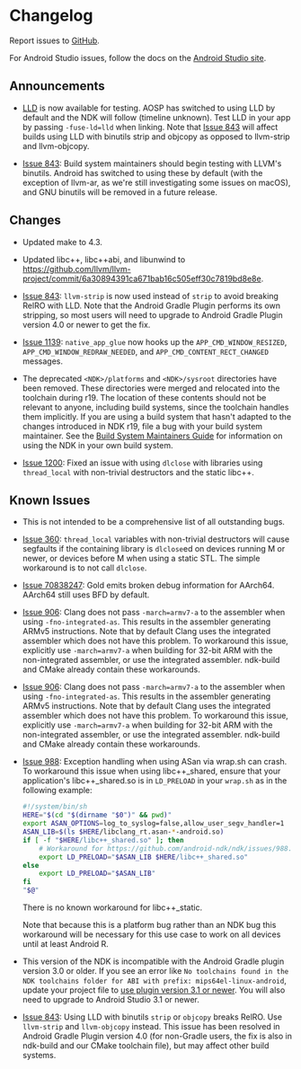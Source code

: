 # Changelog

Report issues to [GitHub].

For Android Studio issues, follow the docs on the [Android Studio site].

[GitHub]: https://github.com/android-ndk/ndk/issues
[Android Studio site]: http://tools.android.com/filing-bugs

## Announcements

* [LLD](https://lld.llvm.org/) is now available for testing. AOSP has switched
  to using LLD by default and the NDK will follow (timeline unknown). Test LLD
  in your app by passing `-fuse-ld=lld` when linking. Note that [Issue 843]
  will affect builds using LLD with binutils strip and objcopy as opposed to
  llvm-strip and llvm-objcopy.

* [Issue 843]: Build system maintainers should begin testing with LLVM's
  binutils. Android has switched to using these by default (with the exception
  of llvm-ar, as we're still investigating some issues on macOS), and GNU
  binutils will be removed in a future release.

## Changes

* Updated make to 4.3.

* Updated libc++, libc++abi, and libunwind to
  https://github.com/llvm/llvm-project/commit/6a30894391ca671bab16c505eff30c7819bd8e8e.

* [Issue 843]: `llvm-strip` is now used instead of `strip` to avoid breaking
   RelRO with LLD. Note that the Android Gradle Plugin performs its own
   stripping, so most users will need to upgrade to Android Gradle Plugin
   version 4.0 or newer to get the fix.

* [Issue 1139]: `native_app_glue` now hooks up the `APP_CMD_WINDOW_RESIZED`,
  `APP_CMD_WINDOW_REDRAW_NEEDED`, and `APP_CMD_CONTENT_RECT_CHANGED` messages.

* The deprecated `<NDK>/platforms` and `<NDK>/sysroot` directories have been
  removed. These directories were merged and relocated into the toolchain during
  r19. The location of these contents should not be relevant to anyone,
  including build systems, since the toolchain handles them implicitly. If you
  are using a build system that hasn't adapted to the changes introduced in NDK
  r19, file a bug with your build system maintainer. See the [Build System
  Maintainers Guide] for information on using the NDK in your own build system.

* [Issue 1200]: Fixed an issue with using `dlclose` with libraries using
  `thread_local` with non-trivial destructors and the static libc++.

[Build System Maintainers Guide]: https://android.googlesource.com/platform/ndk/+/master/docs/BuildSystemMaintainers.md
[Issue 1200]: https://github.com/android/ndk/issues/1200

## Known Issues

* This is not intended to be a comprehensive list of all outstanding bugs.
* [Issue 360]: `thread_local` variables with non-trivial destructors will cause
  segfaults if the containing library is `dlclose`ed on devices running M or
  newer, or devices before M when using a static STL. The simple workaround is
  to not call `dlclose`.
* [Issue 70838247]: Gold emits broken debug information for AArch64. AArch64
  still uses BFD by default.
* [Issue 906]: Clang does not pass `-march=armv7-a` to the assembler when using
  `-fno-integrated-as`. This results in the assembler generating ARMv5
  instructions. Note that by default Clang uses the integrated assembler which
  does not have this problem. To workaround this issue, explicitly use
  `-march=armv7-a` when building for 32-bit ARM with the non-integrated
  assembler, or use the integrated assembler. ndk-build and CMake already
  contain these workarounds.
* [Issue 906]: Clang does not pass `-march=armv7-a` to the assembler when using
  `-fno-integrated-as`. This results in the assembler generating ARMv5
  instructions. Note that by default Clang uses the integrated assembler which
  does not have this problem. To workaround this issue, explicitly use
  `-march=armv7-a` when building for 32-bit ARM with the non-integrated
  assembler, or use the integrated assembler. ndk-build and CMake already
  contain these workarounds.
* [Issue 988]: Exception handling when using ASan via wrap.sh can crash. To
  workaround this issue when using libc++_shared, ensure that your
  application's libc++_shared.so is in `LD_PRELOAD` in your `wrap.sh` as in the
  following example:

  ```bash
  #!/system/bin/sh
  HERE="$(cd "$(dirname "$0")" && pwd)"
  export ASAN_OPTIONS=log_to_syslog=false,allow_user_segv_handler=1
  ASAN_LIB=$(ls $HERE/libclang_rt.asan-*-android.so)
  if [ -f "$HERE/libc++_shared.so" ]; then
      # Workaround for https://github.com/android-ndk/ndk/issues/988.
      export LD_PRELOAD="$ASAN_LIB $HERE/libc++_shared.so"
  else
      export LD_PRELOAD="$ASAN_LIB"
  fi
  "$@"
   ```

  There is no known workaround for libc++_static.

  Note that because this is a platform bug rather than an NDK bug this
  workaround will be necessary for this use case to work on all devices until
  at least Android R.
* This version of the NDK is incompatible with the Android Gradle plugin
  version 3.0 or older. If you see an error like
  `No toolchains found in the NDK toolchains folder for ABI with prefix: mips64el-linux-android`,
  update your project file to [use plugin version 3.1 or newer]. You will also
  need to upgrade to Android Studio 3.1 or newer.
* [Issue 843]: Using LLD with binutils `strip` or `objcopy` breaks RelRO. Use
   `llvm-strip` and `llvm-objcopy` instead. This issue has been resolved in
   Android Gradle Plugin version 4.0 (for non-Gradle users, the fix is also in
   ndk-build and our CMake toolchain file), but may affect other build systems.

[Issue 360]: https://github.com/android-ndk/ndk/issues/360
[Issue 70838247]: https://issuetracker.google.com/70838247
[Issue 843]: https://github.com/android-ndk/ndk/issues/843
[Issue 906]: https://github.com/android-ndk/ndk/issues/906
[Issue 988]: https://github.com/android-ndk/ndk/issues/988
[Issue 1139]: https://github.com/android-ndk/ndk/issues/1139
[use plugin version 3.1 or newer]: https://developer.android.com/studio/releases/gradle-plugin#updating-plugin
